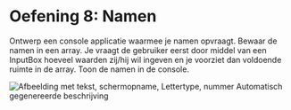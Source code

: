 # Oefening 8: Namen

Ontwerp een console applicatie waarmee je namen opvraagt. Bewaar de
namen in een array. Je vraagt de gebruiker eerst door middel van een
InputBox hoeveel waarden zij/hij wil ingeven en je voorziet dan
voldoende ruimte in de array. Toon de namen in de console.

![Afbeelding met tekst, schermopname, Lettertype, nummer Automatisch
gegenereerde
beschrijving](./media/image3.png)
